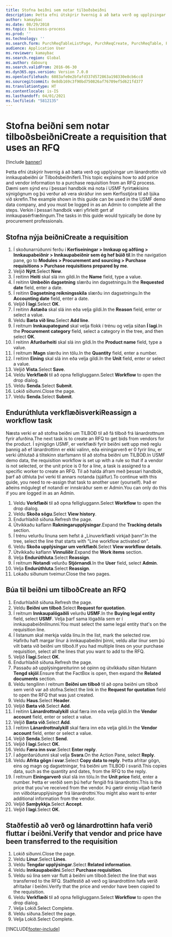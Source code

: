 ```yaml
---
title: Stofna beiðni sem notar tilboðsbeiðni
description: Þetta efni útskýrir hvernig á að bæta verð og upplýsingar um lánardrottin við innkaupabeiðni úr Tilboðsbeiðniferli.
author: kamaybac
ms.date: 08/29/2018
ms.topic: business-process
ms.prod: ''
ms.technology: ''
ms.search.form: PurchReqTableListPage, PurchReqCreate, PurchReqTable, PurchReqLineRelatedDocuments, EcoResCategorySingleLookup, PurchReqWorkflowDropDialog, WorkflowSubmitDialog, WorkflowStatus, WorkflowWorkItemActionDialog, WorkflowUserListLookup, PurchReqCopyRFQ, SysDataAreaSelectLookup, PurchRFQCaseTable, PurchRFQEditLines, PurchRFQReplyTable, UnitOfMeasureLookup
audience: Application User
ms.reviewer: kamaybac
ms.search.region: Global
ms.author: dabourq
ms.search.validFrom: 2016-06-30
ms.dyn365.ops.version: Version 7.0.0
ms.openlocfilehash: 6083afe0e2bfafd337d572863a198330e8cb6cc8
ms.sourcegitcommit: 0e8db169c3f90bd750826af76709ef5d621fd377
ms.translationtype: HT
ms.contentlocale: is-IS
ms.lasthandoff: 04/01/2021
ms.locfileid: "5812135"
---
```

# <a name="create-a-requisition-that-uses-an-rfq"></a><span data-ttu-id="27e08-103">Stofna beiðni sem notar tilboðsbeiðni</span><span class="sxs-lookup"><span data-stu-id="27e08-103">Create a requisition that uses an RFQ</span></span>

[!include [banner](../../includes/banner.md)]

<span data-ttu-id="27e08-104">Þetta efni útskýrir hvernig á að bæta verð og upplýsingar um lánardrottin við innkaupabeiðni úr Tilboðsbeiðniferli.</span><span class="sxs-lookup"><span data-stu-id="27e08-104">This topic explains how to add price and vendor information to a purchase requisition from an RFQ process.</span></span> <span data-ttu-id="27e08-105">Dæmi sem sýnd eru í þessari handbók má nota í USMF fyrirtækisins sýnigögnum og þú verður að vera skráður inn sem Kerfisstjóra til að ljúka við skrefin.</span><span class="sxs-lookup"><span data-stu-id="27e08-105">The example shown in this guide can be used in the USMF demo data company, and you must be logged in as an Admin to complete all the steps.</span></span> <span data-ttu-id="27e08-106">Verkin í þessari handbók væri yfirleitt gert af innkaupasérfræðingum.</span><span class="sxs-lookup"><span data-stu-id="27e08-106">The tasks in this guide would typically be done by procurement professionals.</span></span>


## <a name="create-a-requisition"></a><span data-ttu-id="27e08-107">Stofna nýja beiðni</span><span class="sxs-lookup"><span data-stu-id="27e08-107">Create a requisition</span></span>
1. <span data-ttu-id="27e08-108">Í skoðunarrúðunni ferðu í **Kerfiseiningar > Innkaup og aðföng > Innkaupabeiðnir > Innkaupabeiðnir sem ég hef búið til**.</span><span class="sxs-lookup"><span data-stu-id="27e08-108">In the navigation pane, go to **Modules > Procurement and sourcing > Purchase requisitions > Purchase requisitions prepared by me**.</span></span>
2. <span data-ttu-id="27e08-109">Veljið **Nýtt**.</span><span class="sxs-lookup"><span data-stu-id="27e08-109">Select **New**.</span></span>
3. <span data-ttu-id="27e08-110">Í reitinn **Heiti** skal slá inn gildi.</span><span class="sxs-lookup"><span data-stu-id="27e08-110">In the **Name** field, type a value.</span></span>
4. <span data-ttu-id="27e08-111">Í reitinn **Umbeðin dagsetning** slærðu inn dagsetningu.</span><span class="sxs-lookup"><span data-stu-id="27e08-111">In the **Requested date** field, enter a date.</span></span>
5. <span data-ttu-id="27e08-112">Í reitinn **Dagsetning reikningsskila** slærðu inn dagsetningu.</span><span class="sxs-lookup"><span data-stu-id="27e08-112">In the **Accounting date** field, enter a date.</span></span>
6. <span data-ttu-id="27e08-113">Veljið **Í lagi**.</span><span class="sxs-lookup"><span data-stu-id="27e08-113">Select **OK**.</span></span>
7. <span data-ttu-id="27e08-114">Í reitinn **Ástæða** skal slá inn eða velja gildi.</span><span class="sxs-lookup"><span data-stu-id="27e08-114">In the **Reason** field, enter or select a value.</span></span>
8. <span data-ttu-id="27e08-115">Veldu **Bæta við línu**.</span><span class="sxs-lookup"><span data-stu-id="27e08-115">Select **Add line**.</span></span>
9. <span data-ttu-id="27e08-116">Í reitnum **Innkaupategund** skal velja flokk í trénu og velja síðan **Í lagi**.</span><span class="sxs-lookup"><span data-stu-id="27e08-116">In the **Procurement category** field, select a category in the tree, and then select **OK**.</span></span>
10. <span data-ttu-id="27e08-117">Í reitinn **Afurðarheiti** skal slá inn gildi.</span><span class="sxs-lookup"><span data-stu-id="27e08-117">In the **Product name** field, type a value.</span></span>
11. <span data-ttu-id="27e08-118">Í reitnum **Magn** slærðu inn tölu.</span><span class="sxs-lookup"><span data-stu-id="27e08-118">In the **Quantity** field, enter a number.</span></span>
12. <span data-ttu-id="27e08-119">Í reitinn **Eining** skal slá inn eða velja gildi.</span><span class="sxs-lookup"><span data-stu-id="27e08-119">In the **Unit** field, enter or select a value.</span></span>
13. <span data-ttu-id="27e08-120">Veljið **Vista**.</span><span class="sxs-lookup"><span data-stu-id="27e08-120">Select **Save**.</span></span>
14. <span data-ttu-id="27e08-121">Veldu **Verkflæði** til að opna felligluggann.</span><span class="sxs-lookup"><span data-stu-id="27e08-121">Select **Workflow** to open the drop dialog.</span></span>
15. <span data-ttu-id="27e08-122">Veldu **Senda**.</span><span class="sxs-lookup"><span data-stu-id="27e08-122">Select **Submit**.</span></span>
16. <span data-ttu-id="27e08-123">Lokið síðunni.</span><span class="sxs-lookup"><span data-stu-id="27e08-123">Close the page.</span></span>
17. <span data-ttu-id="27e08-124">Veldu **Senda**.</span><span class="sxs-lookup"><span data-stu-id="27e08-124">Select **Submit**.</span></span>

## <a name="reassign-a-workflow-task"></a><span data-ttu-id="27e08-125">Endurúthluta verkflæðisverki</span><span class="sxs-lookup"><span data-stu-id="27e08-125">Reassign a workflow task</span></span>
<span data-ttu-id="27e08-126">Næsta verki er að stofna beiðni um TILBOÐ til að fá tilboð frá lánardrottnum fyrir afurðina.</span><span class="sxs-lookup"><span data-stu-id="27e08-126">The next task is to create an RFQ to get bids from vendors for the product.</span></span> <span data-ttu-id="27e08-127">Í sýnigögn USMF, er verkflæði fyrir beiðni sett upp með reglu þannig að ef lánardrottinn er ekki valinn, eða einingarverð er 0 fyrir línu, er verki úthlutað á tiltekinn starfsmann til að stofna beiðni um TILBOÐ.</span><span class="sxs-lookup"><span data-stu-id="27e08-127">In USMF demo data, the requisition workflow is set up with a rule so that if a vendor is not selected, or the unit price is 0 for a line, a task is assigned to a specific worker to create an RFQ.</span></span> <span data-ttu-id="27e08-128">Til að halda áfram með þessari handbók, þarf að úthluta því verki til annars notanda (sjálfur).</span><span class="sxs-lookup"><span data-stu-id="27e08-128">To continue with this guide, you need to re-assign that task to another user (yourself).</span></span> <span data-ttu-id="27e08-129">Það er aðeins mögulegt ef notandi er innskráður sem er Admin.</span><span class="sxs-lookup"><span data-stu-id="27e08-129">You can only do this if you are logged in as an Admin.</span></span>  

1. <span data-ttu-id="27e08-130">Veldu **Verkflæði** til að opna felligluggann.</span><span class="sxs-lookup"><span data-stu-id="27e08-130">Select **Workflow** to open the drop dialog.</span></span>
2. <span data-ttu-id="27e08-131">Veldu **Skoða sögu**.</span><span class="sxs-lookup"><span data-stu-id="27e08-131">Select **View history**.</span></span>
3. <span data-ttu-id="27e08-132">Endurhlaðið síðuna.</span><span class="sxs-lookup"><span data-stu-id="27e08-132">Refresh the page.</span></span>
4. <span data-ttu-id="27e08-133">Útvíkkaðu kaflann **Rakningarupplýsingar**.</span><span class="sxs-lookup"><span data-stu-id="27e08-133">Expand the **Tracking details** section.</span></span>
5. <span data-ttu-id="27e08-134">Í trénu velurðu línuna sem hefst á „Línuverkflæði virkjað þann“.</span><span class="sxs-lookup"><span data-stu-id="27e08-134">In the tree, select the line that starts with "Line workflow activated on".</span></span>
6. <span data-ttu-id="27e08-135">Veldu **Skoða upplýsingar um verkflæði**.</span><span class="sxs-lookup"><span data-stu-id="27e08-135">Select **View workflow details**.</span></span>
7. <span data-ttu-id="27e08-136">Útvíkkaðu kaflann **Vinnuliðir**.</span><span class="sxs-lookup"><span data-stu-id="27e08-136">Expand the **Work items** section.</span></span>
8. <span data-ttu-id="27e08-137">Velja **Endurúthluta**.</span><span class="sxs-lookup"><span data-stu-id="27e08-137">Select **Reassign**.</span></span>
9. <span data-ttu-id="27e08-138">Í reitnum **Notandi** velurðu **Stjórnandi**.</span><span class="sxs-lookup"><span data-stu-id="27e08-138">In the **User** field, select **Admin**.</span></span>
10. <span data-ttu-id="27e08-139">Velja **Endurúthluta**.</span><span class="sxs-lookup"><span data-stu-id="27e08-139">Select **Reassign**.</span></span>
11. <span data-ttu-id="27e08-140">Lokaðu síðunum tveimur.</span><span class="sxs-lookup"><span data-stu-id="27e08-140">Close the two pages.</span></span>

## <a name="create-an-rfq"></a><span data-ttu-id="27e08-141">Búa til beiðni um tilboð</span><span class="sxs-lookup"><span data-stu-id="27e08-141">Create an RFQ</span></span>

1. <span data-ttu-id="27e08-142">Endurhlaðið síðuna.</span><span class="sxs-lookup"><span data-stu-id="27e08-142">Refresh the page.</span></span>
2. <span data-ttu-id="27e08-143">Veldu **Beiðni um tilboð**.</span><span class="sxs-lookup"><span data-stu-id="27e08-143">Select **Request for quotation**.</span></span>
3. <span data-ttu-id="27e08-144">Í reitnum **Innkaupalögaðili** velurðu **USMF**.</span><span class="sxs-lookup"><span data-stu-id="27e08-144">In the **Buying legal entity** field, select **USMF**.</span></span> <span data-ttu-id="27e08-145">Velja þarf sama lögaðila sem er í innkaupabeiðnilínunni.</span><span class="sxs-lookup"><span data-stu-id="27e08-145">You must select the same legal entity that's on the requisition line.</span></span>  
4. <span data-ttu-id="27e08-146">Í listanum skal merkja valda línu.</span><span class="sxs-lookup"><span data-stu-id="27e08-146">In the list, mark the selected row.</span></span> <span data-ttu-id="27e08-147">Hafirðu haft margar línur á innkaupabeiðni þinni, veldu allar línur sem þú vilt bæta við beiðni um tilboð.</span><span class="sxs-lookup"><span data-stu-id="27e08-147">If you had multiple lines on your purchase requisition, select all the lines that you want to add to the RFQ.</span></span>  
5. <span data-ttu-id="27e08-148">Veljið **Í lagi**.</span><span class="sxs-lookup"><span data-stu-id="27e08-148">Select **OK**.</span></span>
6. <span data-ttu-id="27e08-149">Endurhlaðið síðuna.</span><span class="sxs-lookup"><span data-stu-id="27e08-149">Refresh the page.</span></span>
7. <span data-ttu-id="27e08-150">Passaðu að upplýsingareiturinn sé opinn og útvíkkaðu síðan hlutann **Tengd skjöl**.</span><span class="sxs-lookup"><span data-stu-id="27e08-150">Ensure that the FactBox is open, then expand the **Related documents** section.</span></span>
8. <span data-ttu-id="27e08-151">Veldu tengilinn í reitnum **Beiðni um tilboð** til að opna beiðni um tilboð sem verið var að stofna.</span><span class="sxs-lookup"><span data-stu-id="27e08-151">Select the link in the **Request for quotation** field to open the RFQ that was just created.</span></span>
9. <span data-ttu-id="27e08-152">Veldu **Haus**.</span><span class="sxs-lookup"><span data-stu-id="27e08-152">Select **Header**.</span></span>
10. <span data-ttu-id="27e08-153">Veljið **Bæta við**.</span><span class="sxs-lookup"><span data-stu-id="27e08-153">Select **Add**.</span></span>
11. <span data-ttu-id="27e08-154">Í reitinn **Lánardrottnalykill** skal færa inn eða velja gildi.</span><span class="sxs-lookup"><span data-stu-id="27e08-154">In the **Vendor account** field, enter or select a value.</span></span>
12. <span data-ttu-id="27e08-155">Veljið **Bæta við**.</span><span class="sxs-lookup"><span data-stu-id="27e08-155">Select **Add**.</span></span>
13. <span data-ttu-id="27e08-156">Í reitinn **Lánardrottnalykill** skal færa inn eða velja gildi.</span><span class="sxs-lookup"><span data-stu-id="27e08-156">In the **Vendor account** field, enter or select a value.</span></span>
14. <span data-ttu-id="27e08-157">Veljið **Senda**.</span><span class="sxs-lookup"><span data-stu-id="27e08-157">Select **Send**.</span></span>
15. <span data-ttu-id="27e08-158">Veljið **Í lagi**.</span><span class="sxs-lookup"><span data-stu-id="27e08-158">Select **OK**.</span></span>
16. <span data-ttu-id="27e08-159">Veldu **Færa inn svar**.</span><span class="sxs-lookup"><span data-stu-id="27e08-159">Select **Enter reply**.</span></span>
17. <span data-ttu-id="27e08-160">Í aðgerðarúðunni skal velja **Svara**.</span><span class="sxs-lookup"><span data-stu-id="27e08-160">On the Action Pane, select **Reply**.</span></span>
18. <span data-ttu-id="27e08-161">Veldu **Afrita gögn í svar**.</span><span class="sxs-lookup"><span data-stu-id="27e08-161">Select **Copy data to reply**.</span></span> <span data-ttu-id="27e08-162">Þetta afritar gögn, eins og magn og dagsetningar, frá beiðni um TILBOÐ í svarið.</span><span class="sxs-lookup"><span data-stu-id="27e08-162">This copies data, such as the quantity and dates, from the RFQ to the reply.</span></span>  
19. <span data-ttu-id="27e08-163">Í reitnum **Einingarverð** skal slá inn tölu.</span><span class="sxs-lookup"><span data-stu-id="27e08-163">In the **Unit price** field, enter a number.</span></span> <span data-ttu-id="27e08-164">Þetta er verðið sem þú hefur fengið frá lánardrottni.</span><span class="sxs-lookup"><span data-stu-id="27e08-164">This is the price that you've received from the vendor.</span></span> <span data-ttu-id="27e08-165">Þú gætir einnig viljað færið inn viðbótarupplýsingar frá lánardrottni.</span><span class="sxs-lookup"><span data-stu-id="27e08-165">You might also want to enter additional information from the vendor.</span></span>  
20. <span data-ttu-id="27e08-166">Veljið **Samþykkja**.</span><span class="sxs-lookup"><span data-stu-id="27e08-166">Select **Accept**.</span></span>
21. <span data-ttu-id="27e08-167">Veljið **Í lagi**.</span><span class="sxs-lookup"><span data-stu-id="27e08-167">Select **OK**.</span></span>

## <a name="verify-that-vendor-and-price-have-been-transferred-to-the-requisition"></a><span data-ttu-id="27e08-168">Staðfestið að verð og lánardrottinn hafa verið fluttar í beiðni.</span><span class="sxs-lookup"><span data-stu-id="27e08-168">Verify that vendor and price have been transferred to the requisition</span></span>
1. <span data-ttu-id="27e08-169">Lokið síðunni.</span><span class="sxs-lookup"><span data-stu-id="27e08-169">Close the page.</span></span>
2. <span data-ttu-id="27e08-170">Veldu **Línur**.</span><span class="sxs-lookup"><span data-stu-id="27e08-170">Select **Lines**.</span></span>
3. <span data-ttu-id="27e08-171">Veldu **Tengdar upplýsingar**.</span><span class="sxs-lookup"><span data-stu-id="27e08-171">Select **Related information**.</span></span>
4. <span data-ttu-id="27e08-172">Veldu **Innkaupabeiðni**.</span><span class="sxs-lookup"><span data-stu-id="27e08-172">Select **Purchase requisition**.</span></span>
5. <span data-ttu-id="27e08-173">Veldu sú lína sem var flutt á beiðni um tilboð.</span><span class="sxs-lookup"><span data-stu-id="27e08-173">Select the line that was transferred to the RFQ.</span></span> <span data-ttu-id="27e08-174">Staðfestið að verð og lánardrottinn hafa verið afritaðar í beiðni.</span><span class="sxs-lookup"><span data-stu-id="27e08-174">Verify that the price and vendor have been copied to the requisition.</span></span>  
6. <span data-ttu-id="27e08-175">Veldu **Verkflæði** til að opna felligluggann.</span><span class="sxs-lookup"><span data-stu-id="27e08-175">Select **Workflow** to open the drop dialog.</span></span>
7. <span data-ttu-id="27e08-176">Velja Lokið.</span><span class="sxs-lookup"><span data-stu-id="27e08-176">Select Complete.</span></span>
8. <span data-ttu-id="27e08-177">Veldu síðuna.</span><span class="sxs-lookup"><span data-stu-id="27e08-177">Select the page.</span></span>
9. <span data-ttu-id="27e08-178">Velja Lokið.</span><span class="sxs-lookup"><span data-stu-id="27e08-178">Select Complete.</span></span>



[!INCLUDE[footer-include](../../../includes/footer-banner.md)]